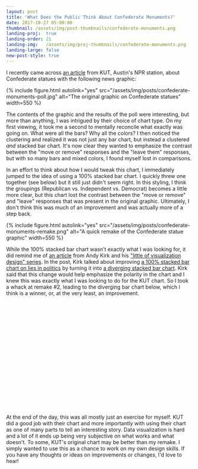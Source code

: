 ```yaml
---
layout: post
title: 'What Does the Public Think About Confederate Monuments?'
date: 2017-10-27 05:00:00
thumbnail: /assets/img/post-thumbnails/confederate-monuments.png
landing-proj:  true
landing-order: 21
landing-img:   /assets/img/proj-thumbnails/confederate-monuments.png
landing-large: false
new-post-style: true
---
```


I recently came across [an article](http://kut.org/post/uttt-poll-most-texas-voters-say-confederate-memorials-shouldn-t-move-0) from KUT, Austin's NPR station, about Confederate statues with the following news graphic:

{% include figure.html autolink="yes" src="/assets/img/posts/confederate-monuments-poll.jpg" alt="The original graphic on Confederate statues" width=550 %}

The contents of the graphic and the results of the poll were interesting, but more than anything, I was intrigued by their choice of chart type. On my first viewing, it took me a second to mentally reconcile what exactly was going on. What were all the bars? Why all the colors? I then noticed the clustering and realized it was not just any bar chart, but instead a clustered *and* stacked bar chart. It's now clear they wanted to emphasize the contrast between the "move or remove" responses and the "leave them" responses, but with so many bars and mixed colors, I found myself lost in comparisons.

<!-- more -->

In an effort to think about how I would tweak this chart, I immediately jumped to the idea of using a 100% stacked bar chart. I quickly threw one together (see below) but it still just didn't seem right. In this styling, I think the groupings (Republican vs. Independent vs. Democrat) becomes a little more clear, but this chart lost the contrast between the "move or remove" and "leave" responses that was present in the original graphic. Ultimately, I don't think this was much of an improvement and was actually more of a step back.

{% include figure.html autolink="yes" src="/assets/img/posts/confederate-monuments-remake.png" alt="A quick remake of the Confederate statue graphic" width=550 %}

While the 100% stacked bar chart wasn't exactly what I was looking for, it did remind me of [an article](http://www.visualisingdata.com/2016/08/little-visualisation-design-part-21/) from Andy Kirk and his ["little of visualization design" series](http://www.visualisingdata.com/2016/03/little-visualisation-design/). In the post, Kirk talked about improving [a 100% stacked bar chart on lies in politics](http://mannmetrics.com/who-lies-more/) by turning it into [a diverging stacked bar chart](https://peltiertech.com/diverging-stacked-bar-charts/). Kirk said that this change would help emphasize the polarity in the chart and I knew this was exactly what I was looking to do for the KUT chart. So I took a whack at remake #2, leading to the diverging bar chart below, which I think is a winner, or, at the very least, an improvement.

<svg id="d3-confederate-poll">
</svg>

At the end of the day, this was all mostly just an exercise for myself. KUT did a good job with their chart and more importantly with using their chart as one of many parts to tell an interesting story. Data visualization is hard and a lot of it ends up being very subjective on what works and what doesn't. To some, KUT's original chart may be better than my remake. I simply wanted to use this as a chance to work on my own design skills. If you have any thoughts or ideas on improvements or changes, I'd love to hear!

<style>
#d3-confederate-poll {
    width: 100%;
    height: 290px;
}

text.pct-label {
    fill: #36393a;
    font-size: 10px;
    text-anchor: middle;
}

rect.legend {
    width: 15px;
    height: 15px;
}

.remove    { fill: #e95946; }
.move      { fill: #42b0a1; }
.leave-add { fill: #f9a545; }
.leave     { fill: #a6a6a6; }

</style>

<script>
var confederate_svg = d3.select("#d3-confederate-poll");

var margin = {top: 100, right: 15, bottom: 75, left: 15, bar: 8},
    width  = $('#d3-confederate-poll').width() -  margin.left - margin.right,
    height = $('#d3-confederate-poll').height() - margin.top - margin.bottom;

var scale = d3.scaleLinear().range([0, width]).domain([-1,1]).nice();

var data = [ ];

d3.csv("/assets/data/kut-poll-data.csv", function(d) {
    d.leave = +d.leave;
    d.leave_add = +d.leave_add;
    d.remove = +d.remove;
    d.move = +d.move;
    d.unsure = +d.unsure;
    return d;
}, function(error, d) {
    for (var i = 0; i < d.length; i++) data.push(d[i]);

    bar_size = (height - (margin.bar * (data.length - 1))) / data.length;

    for (var i = 0; i < data.length; i++) {
        render_bar(data, i);
    }

    render_axes();
    render_text();
});

// make chart resizable
$(window).resize(function() {
    width  = $('#d3-confederate-poll').width() -  margin.left - margin.right;

    scale.range([0, width]);

    d3.selectAll('text').remove();
    d3.selectAll('rect').remove();
    d3.selectAll('line').remove();
    d3.select('#x-axis').remove();

    for (var i = 0; i < data.length; i++) {
        render_bar(data, i);
    }

    render_axes();
    render_text();
});

function render_bar(data, i) {
    confederate_svg.append('rect')
        .attr('class', 'bar leave-add')
        .attr('width', scale(data[i].leave_add) - scale(0))
        .attr('height', bar_size)
        .attr('x', margin.left + scale(0))
        .attr('y', margin.top + bar_size * i + margin.bar * i + (i > 0 ? margin.bar : 0));

    if (scale(data[i].leave_add) - scale(0) > 25) {
        confederate_svg.append('text')
            .attr('class', 'text pct-label')
            .attr('x', margin.left + scale(0) + (scale(data[i].leave_add) - scale(0)) / 2)
            .attr('y', margin.top + bar_size * (i + 0.65) + margin.bar * i + (i > 0 ? margin.bar : 0))
            .text((data[i].leave_add * 100).toFixed(0) + "%");
    }

    confederate_svg.append('rect')
        .attr('class', 'bar leave')
        .attr('width', scale(data[i].leave) - scale(0))
        .attr('height', bar_size)
        .attr('x', margin.left + scale(data[i].leave_add))
        .attr('y', margin.top + bar_size * i + margin.bar * i + (i > 0 ? margin.bar : 0));

    if (scale(data[i].leave) - scale(0) > 25) {
        confederate_svg.append('text')
            .attr('class', 'pct-label')
            .attr('x', margin.left + scale(data[i].leave_add) + (scale(data[i].leave) - scale(0)) / 2)
            .attr('y', margin.top + bar_size * (i + 0.65) + margin.bar * i + (i > 0 ? margin.bar : 0))
            .text((data[i].leave * 100).toFixed(0) + "%");
    }

    confederate_svg.append('rect')
        .attr('class', 'bar remove')
        .attr('width', scale(data[i].remove) - scale(0))
        .attr('height', bar_size)
        .attr('x', margin.left + scale(-data[i].remove - data[i].move))
        .attr('y', margin.top + bar_size * i + margin.bar * i + (i > 0 ? margin.bar : 0));

    if (scale(data[i].remove) - scale(0) > 25) {
        confederate_svg.append('text')
            .attr('class', 'pct-label')
            .attr('x', margin.left + scale(-data[i].remove - data[i].move) + (scale(data[i].remove) - scale(0)) / 2)
            .attr('y', margin.top + bar_size * (i + 0.65) + margin.bar * i + (i > 0 ? margin.bar : 0))
            .text((data[i].remove * 100).toFixed(0) + "%");
    }

    confederate_svg.append('rect')
        .attr('class', 'bar move')
        .attr('width', scale(data[i].move) - scale(0))
        .attr('height', bar_size)
        .attr('x', margin.left + scale(-data[i].move))
        .attr('y', margin.top + bar_size * i + margin.bar * i + (i > 0 ? margin.bar : 0));

    if (scale(data[i].move) - scale(0) > 25) {
        confederate_svg.append('text')
            .attr('class', 'text pct-label')
            .attr('x', margin.left + scale(-data[i].move) + (scale(data[i].move) - scale(0)) / 2)
            .attr('y', margin.top + bar_size * (i + 0.65) + margin.bar * i + (i > 0 ? margin.bar : 0))
            .text((data[i].move * 100).toFixed(0) + "%");
    }

    confederate_svg.append('text')
        .attr('class', 'text label')
        .attr('x', margin.left + scale(-data[i].remove - data[i].move) - 7)
        .attr('y', margin.top + bar_size * (i + 0.6) + margin.bar * i + (i > 0 ? margin.bar : 0))
        .style('font-size', '11.5px')
        .style('text-anchor', 'end')
        .text(clean_group_name(data[i].group));
}

function render_axes() {
    confederate_svg.append('line')
        .attr('id', 'midline')
        .attr('x1', margin.left + scale(0) + 0.5)
        .attr('x2', margin.left + scale(0) + 0.5)
        .attr('y1', margin.top)
        .attr('y2', margin.top + height + margin.bar * 2)
        .attr('stroke', 'black');

    confederate_svg.append('line')
        .attr('id', 'breakline')
        .attr('x1', margin.left)
        .attr('x2', margin.left + width)
        .attr('y1', margin.top + bar_size + margin.bar)
        .attr('y2', margin.top + bar_size + margin.bar)
        .attr('stroke', 'black')
        .attr('stroke-width', 0.75)
        .attr('stroke-dasharray', '5, 5');

    confederate_svg.append("g")
        .attr("id","x-axis")
        .attr("transform", `translate(${margin.left}, ${margin.top + height + margin.bar * 2})`)
        .call(d3.axisBottom(scale).ticks(5).tickFormat(function (d) { 
            if (d < 0) d = -d; // No nagative labels
            return d3.format(".0%")(d);
        }));
}

function render_text() {
    if (width <= 450) {
        confederate_svg.append("text")
            .attr('id', 'title1')
            .attr('id', 'title2')
            .attr("transform", `translate(${margin.left + width / 2}, 16)`)
            .style('font-size', '16px')
            .style('text-anchor', 'middle')
            .style('font-weight', 'bold')
            .text("What to do with");

        confederate_svg.append("text")
            .attr('id', 'title1')
            .attr('id', 'title2')
            .attr("transform", `translate(${margin.left + width / 2}, 32)`)
            .style('font-size', '16px')
            .style('text-anchor', 'middle')
            .style('font-weight', 'bold')
            .text("Confederate monuments?");
    } else {
        confederate_svg.append("text")
            .attr('id', 'title')
            .attr("transform", `translate(${margin.left + width / 2}, 27.5)`)
            .style('font-size', '18px')
            .style('text-anchor', 'middle')
            .style('font-weight', 'bold')
            .text("What to do with Confederate monuments?");
    }

    /* legend */
    confederate_svg.append("rect")
        .attr('class', 'legend remove')
        .attr("x", margin.left + width / 2 - 20)
        .attr("y", 42.5);

    confederate_svg.append("text")
        .attr("transform", `translate(${margin.left + width / 2 - 25}, 55)`)
        .style('font-size', '12px')
        .style('text-anchor', 'end')
        .text("Remove them");

    confederate_svg.append("rect")
        .attr('class', 'legend move')
        .attr("x", margin.left + width / 2 - 20)
        .attr("y", 67.5);

    confederate_svg.append("text")
        .attr("transform", `translate(${margin.left + width / 2 - 25}, 80)`)
        .style('font-size', '12px')
        .style('text-anchor', 'end')
        .text("Move to museums");

    confederate_svg.append("rect")
        .attr('class', 'legend leave-add')
        .attr("x", margin.left + width / 2 + 5)
        .attr("y", 67.5);

    confederate_svg.append("text")
        .attr("transform", `translate(${margin.left + width / 2 + 25}, 80)`)
        .style('font-size', '12px')
        .style('text-anchor', 'start')
        .text(`${width <= 300 ? "A" : "Leave them, a"}dd ${width <= 400 ? " " : "historical "}context`);

    confederate_svg.append("rect")
        .attr('class', 'legend leave')
        .attr("x", margin.left + width / 2 + 5)
        .attr("y", 42.5);

    confederate_svg.append("text")
        .attr("transform", `translate(${margin.left + width / 2 + 25}, 55)`)
        .style('font-size', '12px')
        .style('text-anchor', 'start')
        .text("Leave them as is");

    /* source */
    confederate_svg.append("text")
        .attr("transform", `translate(${margin.left + width}, ${margin.top + height + 55})`)
        .style('font-size', '11px')
        .style('text-anchor', 'end')
        .style('fill', '#989c9e')
        .text("Source: UT/TT Poll, KUT 90.5");
}

function clean_group_name(group) {
    if (width <= 450) {
        if (group == "independents") return "Indep.";
        else if (group == "all") return "All";
        else return group[0].toUpperCase() + group.substring(1,3) + ".";
    }
    else {
        return group[0].toUpperCase() + group.substring(1,group.length);
    }
}
</script>



